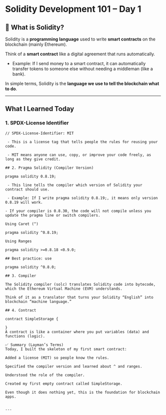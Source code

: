 # Solidity Development 101 – Day 1  

## 📖 What is Solidity?  

Solidity is a **programming language** used to write **smart contracts** on the blockchain (mainly Ethereum).  

Think of a **smart contract** like a digital agreement that runs automatically.  

- Example: If I send money to a smart contract, it can automatically transfer tokens to someone else without needing a middleman (like a bank).  

In simple terms, Solidity is the **language we use to tell the blockchain what to do**.  

---

## What I Learned Today  

### 1. SPDX-License Identifier  

```solidity
// SPDX-License-Identifier: MIT

 - This is a license tag that tells people the rules for reusing your code.

 - MIT means anyone can use, copy, or improve your code freely, as long as they give credit.

## 2. Pragma Solidity (Compiler Version)

pragma solidity 0.8.19;

 - This line tells the compiler which version of Solidity your contract should use.

 - Example: If I write pragma solidity 0.8.19;, it means only version 0.8.19 will work.

- If your compiler is 0.8.30, the code will not compile unless you update the pragma line or switch compilers.

Using Caret (^)

pragma solidity ^0.8.19;

Using Ranges

pragma solidity >=0.8.18 <0.9.0;

## Best practice: use

pragma solidity ^0.8.0;

## 3. Compiler

The Solidity compiler (solc) translates Solidity code into bytecode, which the Ethereum Virtual Machine (EVM) understands.

Think of it as a translator that turns your Solidity “English” into blockchain “machine language.”

## 4. Contract

contract SimpleStorage {

}
A contract is like a container where you put variables (data) and functions (logic).

✅ Summary (Layman’s Terms)
Today, I built the skeleton of my first smart contract:

Added a license (MIT) so people know the rules.

Specified the compiler version and learned about ^ and ranges.

Understood the role of the compiler.

Created my first empty contract called SimpleStorage.

Even though it does nothing yet, this is the foundation for blockchain apps.


---
